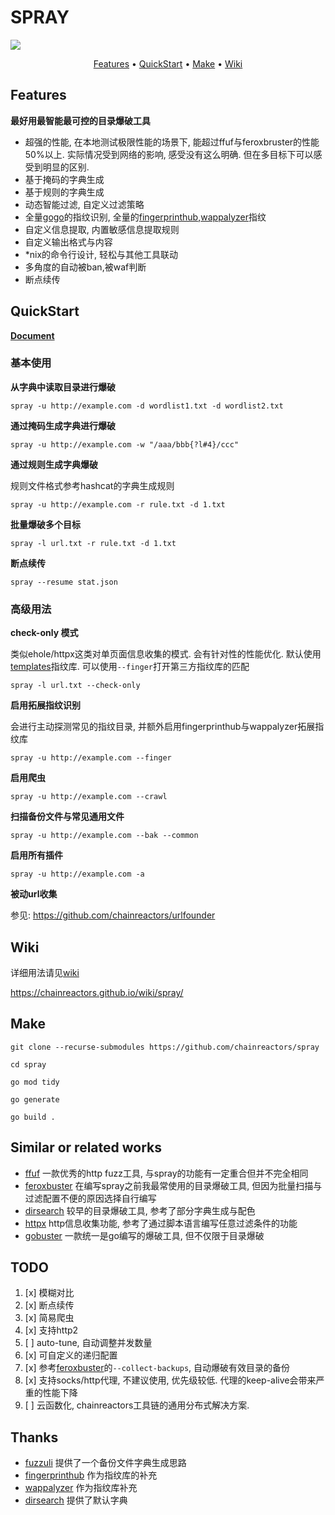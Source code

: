 # SPRAY

![](https://socialify.git.ci/chainreactors/spray/image?description=1&font=Inter&forks=1&issues=1&language=1&name=1&owner=1&pattern=Circuit%20Board&pulls=1&stargazers=1&theme=Light)

<p align="center">
    <a href="#features">Features</a> •
    <a href="#quickstart">QuickStart</a> •
    <a href="#make">Make</a> •
    <a href="https://chainreactors.github.io/wiki/spray/">Wiki</a>
</p>

## Features

**最好用最智能最可控的目录爆破工具**

* 超强的性能, 在本地测试极限性能的场景下, 能超过ffuf与feroxbruster的性能50%以上. 实际情况受到网络的影响, 感受没有这么明确. 但在多目标下可以感受到明显的区别.
* 基于掩码的字典生成
* 基于规则的字典生成
* 动态智能过滤, 自定义过滤策略
* 全量[gogo](https://github.com/chainreactors/gogo)的指纹识别, 全量的[fingerprinthub](https://github.com/0x727/FingerprintHub),[wappalyzer](https://github.com/projectdiscovery/wappalyzergo)指纹
* 自定义信息提取, 内置敏感信息提取规则
* 自定义输出格式与内容
* *nix的命令行设计, 轻松与其他工具联动
* 多角度的自动被ban,被waf判断
* 断点续传

## QuickStart

[**Document**](https://chainreactors.github.io/wiki/spray/start)

### 基本使用

**从字典中读取目录进行爆破**

`spray -u http://example.com -d wordlist1.txt -d wordlist2.txt`

**通过掩码生成字典进行爆破**

`spray -u http://example.com -w "/aaa/bbb{?l#4}/ccc"`

**通过规则生成字典爆破**

规则文件格式参考hashcat的字典生成规则

`spray -u http://example.com -r rule.txt -d 1.txt`

**批量爆破多个目标**

`spray -l url.txt -r rule.txt -d 1.txt`

**断点续传**

`spray --resume stat.json`

### 高级用法

**check-only 模式**

类似ehole/httpx这类对单页面信息收集的模式. 会有针对性的性能优化. 默认使用[templates](https://github.com/chainreactors/templates/tree/master/fingers)指纹库. 可以使用`--finger`打开第三方指纹库的匹配

`spray -l url.txt --check-only`

**启用拓展指纹识别**

会进行主动探测常见的指纹目录, 并额外启用fingerprinthub与wappalyzer拓展指纹库

`spray -u http://example.com --finger `

**启用爬虫**

`spray -u http://example.com --crawl`

**扫描备份文件与常见通用文件**

`spray -u http://example.com --bak --common`

**启用所有插件**

`spray -u http://example.com -a`

**被动url收集**

参见: https://github.com/chainreactors/urlfounder

## Wiki

详细用法请见[wiki](https://chainreactors.github.io/wiki/spray/)

https://chainreactors.github.io/wiki/spray/

## Make

```
git clone --recurse-submodules https://github.com/chainreactors/spray

cd spray

go mod tidy

go generate

go build .  
```

## Similar or related works

* [ffuf](https://github.com/ffuf/ffuf) 一款优秀的http fuzz工具, 与spray的功能有一定重合但并不完全相同
* [feroxbuster](https://github.com/epi052/feroxbuster) 在编写spray之前我最常使用的目录爆破工具, 但因为批量扫描与过滤配置不便的原因选择自行编写
* [dirsearch](https://github.com/maurosoria/dirsearch) 较早的目录爆破工具, 参考了部分字典生成与配色
* [httpx](https://github.com/projectdiscovery/httpx) http信息收集功能, 参考了通过脚本语言编写任意过滤条件的功能
* [gobuster](https://github.com/OJ/gobuster) 一款统一是go编写的爆破工具, 但不仅限于目录爆破

## TODO

1. [x] 模糊对比
2. [x] 断点续传
3. [x] 简易爬虫
4. [x] 支持http2
5. [ ] auto-tune, 自动调整并发数量
6. [x] 可自定义的递归配置
7. [x] 参考[feroxbuster](https://github.com/epi052/feroxbuster)的`--collect-backups`, 自动爆破有效目录的备份
8. [x] 支持socks/http代理, 不建议使用, 优先级较低. 代理的keep-alive会带来严重的性能下降
9. [ ] 云函数化, chainreactors工具链的通用分布式解决方案.

## Thanks

* [fuzzuli](https://github.com/musana/fuzzuli) 提供了一个备份文件字典生成思路
* [fingerprinthub](https://github.com/0x727/FingerprintHub) 作为指纹库的补充
* [wappalyzer](https://github.com/projectdiscovery/wappalyzergo) 作为指纹库补充
* [dirsearch](https://github.com/maurosoria/dirsearch) 提供了默认字典
